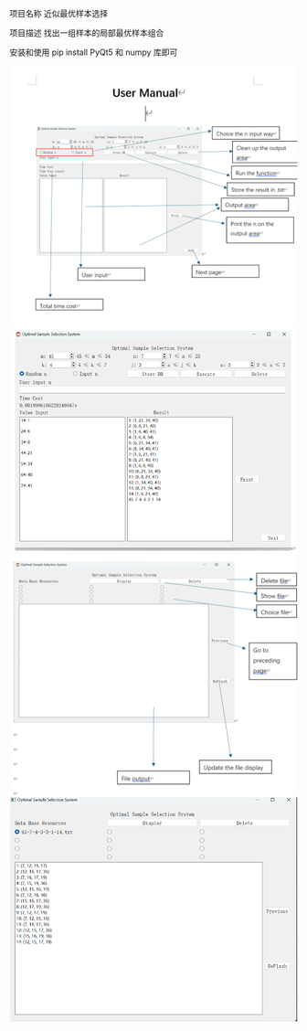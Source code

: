 项目名称
近似最优样本选择

项目描述
找出一组样本的局部最优样本组合

安装和使用
pip install PyQt5 和 numpy 库即可

![image](https://github.com/barry-kui/An-optimal-samples-selection-System/blob/main/resources/1.png)
![image](https://github.com/barry-kui/An-optimal-samples-selection-System/blob/main/resources/2.png)
![image](https://github.com/barry-kui/An-optimal-samples-selection-System/blob/main/resources/3.png)
![image](https://github.com/barry-kui/An-optimal-samples-selection-System/blob/main/resources/4.png)
